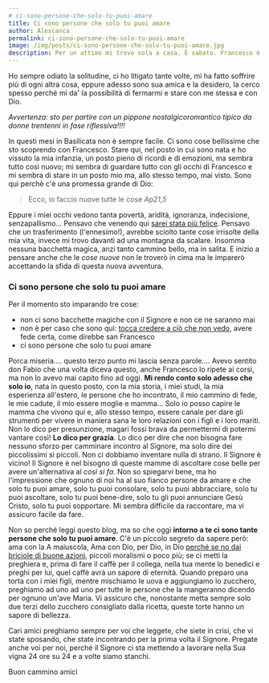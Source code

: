 ```yaml
---
# ci-sono-persone-che-solo-tu-puoi-amare
title: Ci sono persone che solo tu puoi amare
author: Alescanca
permalink: ci-sono-persone-che-solo-tu-puoi-amare
image: /img/posts/ci-sono-persone-che-solo-tu-puoi-amare.jpg
description: Per un attimo mi trovo sola a casa. È sabato. Francesco è fuori per un matrimonio. Chiara e Maria sono uscite con gli amichetti e Samuele è qui sotto casa a giocare con la palla. Non mi succede mai di avere momenti in cui sono sola.
---
```


Ho sempre odiato la solitudine, ci ho litigato tante volte, mi ha fatto soffrire più di ogni altra cosa, eppure adesso sono sua amica e la desidero, la cerco spesso perché mi da' la possibilità di fermarmi e stare con me stessa e con Dio.

_Avvertenza: sto per partire con un pippone nostalgicoromantico tipico da donne trentenni in fase riflessiva!!!!_

In questi mesi in Basilicata non è sempre facile. Ci sono cose bellissime che sto scoprendo con Francesco. Stare qui, nel posto in cui sono nata e ho vissuto la mia infanzia, un posto pieno di ricordi e di emozioni, ma sembra tutto così nuovo; mi sembra di guardare tutto con gli occhi di Francesco e mi sembra di stare in un posto mio ma, allo stesso tempo, mai visto. Sono qui perchè c'è una promessa grande di Dio:

> Ecco, io faccio nuove tutte le cose <cite>Ap21,5</cite>

Eppure i miei occhi vedono tanta povertà, aridità, ignoranza, indecisione, senzapallismo... Pensavo che venendo qui [sarei stata più felice](http://5p2p.it/la-felicita-non-e-gratis). Pensavo che un trasferimento (l'ennesimo!), avrebbe sciolto tante cose irrisolte della mia vita, invece mi trovo davanti ad una montagna da scalare. Insomma nessuna bacchetta magica, anzi tanto cammino bello, ma in salita. E inizio a pensare anche che le _cose nuove_ non le troverò in cima ma le imparerò accettando la sfida di questa nuova avventura.

### Ci sono persone che solo tu puoi amare

Per il momento sto imparando tre cose:

- non ci sono bacchette magiche con il Signore e non ce ne saranno mai
- non è per caso che sono qui: [tocca credere a ciò che non vedo](http://5p2p.it/2015/10/28/ad-occhi-chiusi.html), avere fede certa, come direbbe san Francesco
- ci sono persone che solo tu puoi amare

Porca miseria.... questo terzo punto mi lascia senza parole.... Avevo sentito don Fabio che una volta diceva questo, anche Francesco lo ripete ai corsi, ma non lo avevo mai capito fino ad oggi. **Mi rendo conto solo adesso che solo io**, nata in questo posto, con la mia storia, i miei studi, la mia esperienza all'estero, le persone che ho incontrato, il mio cammino di fede, le mie cadute, il mio essere moglie e mamma... Solo io posso capire le mamma che vivono qui e, allo stesso tempo, essere canale per dare gli strumenti per vivere in maniera sana le loro relazioni con i figli e i loro mariti. Non lo dico per presunzione, magari fossi brava da permettermi di potermi vantare così! **Lo dico per grazia**. Lo dico per dire che non bisogna fare nessuno sforzo per camminare incontro al Signore, ma solo dire dei piccolissimi sì piccoli. Non ci dobbiamo inventare nulla di strano. Il Signore è vicino! Il Signore è nel bisogno di queste mamme di ascoltare cose belle per avere un'alternativa al _così si fa_.  Non so spiegarvi bene, ma ho l'impressione che ognuno di noi ha al suo fianco persone da amare e che solo tu puoi amare, solo tu puoi consolare, solo tu puoi abbracciare, solo tu puoi ascoltare, solo tu puoi bene-dire, solo tu gli puoi annunciare Gesù Cristo, solo tu puoi sopportare. Mi sembra difficile da raccontare, ma vi assicuro facile da fare.

Non so perché leggi questo blog, ma so che oggi **intorno a te ci sono tante persone che solo tu puoi amare**. C'è un piccolo segreto da sapere però: ama con la A maiuscola, Ama con Dio, per Dio, in Dio [perché se no dai briciole di buone azioni](https://www.amazon.it/lamore-crea-opere-misericordia-spirituale/dp/8821599825/ref=as_li_ss_tl?s=books&ie=UTF8&qid=1481907360&sr=1-1&keywords=don+fabio+rosini&linkCode=sl1&tag=5pani2pesci-21&linkId=4af614c839fbfff694376073c5ab379e), piccoli moralismi o poco più; se ci metti la preghiera e, prima di fare il caffè per il collega, nella tua mente lo benedici e preghi per lui, quel caffè avrà un sapore di eternità. Quando preparo una torta con i miei figli, mentre mischiamo le uova e aggiungiamo lo zucchero, preghiamo ad uno ad uno per tutte le persone che la mangeranno dicendo per ognuno un'ave Maria. Vi assicuro che, nonostante metta sempre solo due terzi dello zucchero consigliato dalla ricetta, queste torte hanno un sapore di bellezza.

Cari amici preghiamo sempre per voi che leggete, che siete in crisi, che vi state sposando, che state incontrando per la prima volta il Signore. Pregate anche voi per noi, perché il Signore ci sta mettendo a lavorare nella Sua vigna 24 ore su 24 e a volte siamo stanchi.

Buon cammino amici  
